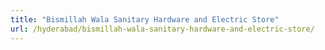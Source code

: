 ```yaml
---
title: "Bismillah Wala Sanitary Hardware and Electric Store"
url: /hyderabad/bismillah-wala-sanitary-hardware-and-electric-store/
---
```

